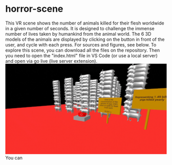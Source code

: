 # horror-scene
This VR scene shows the number of animals killed for their flesh worldwide in a given number of seconds. It is designed to challenge the immense number of lives taken by humankind from the animal world. The 6 3D models of the animals are displayed by clicking on the button in front of the user, and cycle with each press. For sources and figures, see below.
To explore this scene, you can download all the files on the repository. Then you need to open the "index.html" file in VS Code (or use a local server) and open via go live (live server extension).
![alt-text](https://github.com/ColinLug/horror-scene/blob/main/gif_horror_scene.gif)
You can
